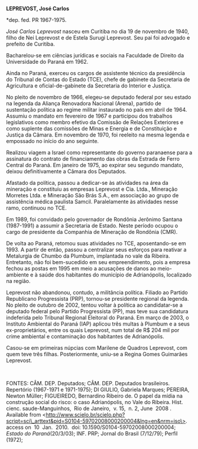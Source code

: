 **LEPREVOST, José Carlos**

\*dep. fed. PR 1967-1975.

*José Carlos Leprevost* nasceu em Curitiba no dia 19 de novembro de
1940, filho de Nei Leprevost e de Estela Surugi Leprevost. Seu pai foi
advogado e prefeito de Curitiba.

Bacharelou-se em ciências jurídicas e sociais na Faculdade de Direito da
Universidade do Paraná em 1962.

Ainda no Paraná, exerceu os cargos de assistente técnico da presidência
do Tribunal de Contas do Estado (TCE), chefe de gabinete da Secretaria
de Agricultura e oficial-de-gabinete da Secretaria do Interior e
Justiça.

No pleito de novembro de 1966, elegeu-se deputado federal por seu estado
na legenda da Aliança Renovadora Nacional (Arena), partido de
sustentação política ao regime militar instaurado no país em abril de
1964. Assumiu o mandato em fevereiro de 1967 e participou dos trabalhos
legislativos como membro efetivo da Comissão de Relações Exteriores e
como suplente das comissões de Minas e Energia e de Constituição e
Justiça da Câmara. Em novembro de 1970, foi reeleito na mesma legenda e
empossado no início do ano seguinte.

Realizou viagem a Israel como representante do governo paranaense para a
assinatura do contrato de financiamento das obras da Estrada de Ferro
Central do Paraná. Em janeiro de 1975, ao expirar seu segundo mandato,
deixou definitivamente a Câmara dos Deputados.

Afastado da política, passou a dedicar-se às atividades na área da
mineração e constituiu as empresas Leprevost e Cia. Ltda., Mineração
Morretes Ltda. e Mineração São Brás S.A., em associação ao grupo de
assistência médica paulista Samcil. Paralelamente às atividades nesse
ramo, continuou no TCE.

Em 1989, foi convidado pelo governador de Rondônia Jerônimo Santana
(1987-1991) a assumir a Secretaria de Estado. Neste período ocupou o
cargo de presidente da Companhia de Mineração de Rondônia (CMR).

De volta ao Paraná, retomou suas atividades no TCE, aposentando-se em
1993. A partir de então, passou a centralizar seus esforços para
reativar a Metalurgia de Chumbo da Plumbum, implantada no vale da
Ribeira. Entretanto, não foi bem-sucedido em seu empreendimento, pois a
empresa fechou as postas em 1995 em meio a acusações de danos ao
meio-ambiente e à saúde dos habitantes do município de Adrianópolis,
localizado na região.

Leprevost não abandonou, contudo, a militância política. Filiado ao
Partido Republicano Progressista (PRP), tornou-se presidente regional da
legenda. No pleito de outubro de 2002, tentou voltar à política ao
candidatar-se a deputado federal pelo Partido Progressista (PP), mas
teve sua candidatura indeferida pelo Tribunal Regional Eleitoral do
Paraná. Em março de 2003, o Instituto Ambiental do Paraná (IAP) aplicou
três multas à Plumbum e a seus ex-proprietários, entre os quais
Leprevost, num total de R\$ 204 mil por crime ambiental e contaminação
dos habitantes de Adrianópolis.

Casou-se em primeiras núpcias com Marilene de Quadros Leprevost, com
quem teve três filhas. Posteriormente, uniu-se a Regina Gomes Guimarães
Leprevost.

 

FONTES: CÂM. DEP. Deputados; CÂM. DEP. Deputados brasileiros. Repertório
(1967-1971 e 1971-1975); DI GIULIO, Gabriela Marques; PEREIRA, Newton
Müller; FIGUEIREDO, Bernardino Ribeiro de. O papel da mídia na
construção social do risco: o caso Adrianópolis, no Vale do Ribeira.
Hist. cienc. saude-Manguinhos,  Rio de Janeiro,  v. 15,  n. 2, June 
2008 .   Available from
\<http://www.scielo.br/scielo.php?script=sci\_arttext&pid=S0104-59702008000200004&lng=en&nrm=iso\>.
access on  10  Jan.  2010.  doi: 10.1590/S0104-59702008000200004;
*Estado do Paraná*(20/3/03); INF. PRP; Jornal do Brasil (7/12/79);
Perfil (1972);
